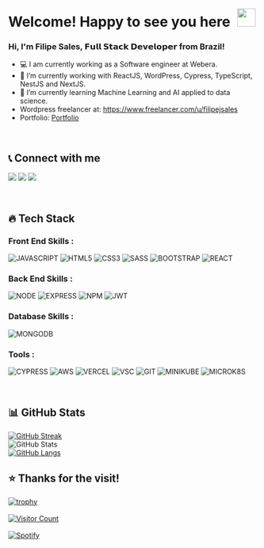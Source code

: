 <!-- ### Hi there 👋 -->

# Welcome! Happy to see you here&ensp;<img src="./wave.gif" width="37px" height="37px" />

### Hi, I'm Filipe Sales, 𝗙𝘂𝗹𝗹 𝗦𝘁𝗮𝗰𝗸 𝗗𝗲𝘃𝗲𝗹𝗼𝗽𝗲𝗿 from Brazil!
- 💻 I am currently working as a Software engineer at Webera.
- 🔭 I’m currently working with ReactJS, WordPress, Cypress, TypeScript, NestJS and NextJS.
- 🌱 I’m currently learning Machine Learning and AI applied to data science.
- Wordpress freelancer at: https://www.freelancer.com/u/filipejsales
- Portfolio: [Portfolio](https://portfolio-dark-hrfrlid65-filipe-jsales.vercel.app/)
<br />

## 📞 Connect with me

[<img src="https://img.shields.io/badge/LinkedIn-0077B5?style=for-the-badge&logo=linkedin&logoColor=white" />](https://www.linkedin.com/in/filipe-sales/)
[<img src="https://img.shields.io/badge/Gmail-D14836?style=for-the-badge&logo=gmail&logoColor=white" />](mailto:eduardojs999@gmail.com)
[<img src="https://img.shields.io/badge/GitHub-100000?style=for-the-badge&logo=github&logoColor=white" />](https://github.com/filipe-jsales)

<br />

## 🔥 Tech Stack

### Front End Skills :
![JAVASCRIPT](https://img.shields.io/badge/JavaScript-323330?style=for-the-badge&logo=javascript&logoColor=F7DF1E)
![HTML5](https://img.shields.io/badge/HTML5-E34F26?style=for-the-badge&logo=html5&logoColor=white)
![CSS3](https://img.shields.io/badge/CSS3-1572B6?style=for-the-badge&logo=css3&logoColor=white)
![SASS](https://img.shields.io/badge/Sass-CC6699?style=for-the-badge&logo=sass&logoColor=white)
![BOOTSTRAP](https://img.shields.io/badge/Bootstrap-563D7C?style=for-the-badge&logo=bootstrap&logoColor=white)
![REACT](https://img.shields.io/badge/React-20232A?style=for-the-badge&logo=react&logoColor=61DAFB)


### Back End Skills :
![NODE](https://img.shields.io/badge/Node.js-43853D?style=for-the-badge&logo=node.js&logoColor=white)
![EXPRESS](https://img.shields.io/badge/Express.js-404D59?style=for-the-badge)
![NPM](https://img.shields.io/badge/NPM-%23000000.svg?style=for-the-badge&logo=npm&logoColor=white)
![JWT](https://img.shields.io/badge/json%20web%20tokens-323330?style=for-the-badge&logo=json-web-tokens&logoColor=pink)

### Database Skills :
![MONGODB](https://img.shields.io/badge/MongoDB-4EA94B?style=for-the-badge&logo=mongodb&logoColor=white)

### Tools :
![CYPRESS](https://img.shields.io/badge/Cypress-17202C?style=for-the-badge&logo=cypress&logoColor=white)
![AWS](https://img.shields.io/badge/Amazon_AWS-232F3E?style=for-the-badge&logo=amazon-aws&logoColor=white)
![VERCEL](https://img.shields.io/badge/Vercel-000000?style=for-the-badge&logo=vercel&logoColor=white)
![VSC](https://img.shields.io/badge/Visual_Studio_Code-0078D4?style=for-the-badge&logo=visual%20studio%20code&logoColor=white)
![GIT](https://img.shields.io/badge/GIT-E44C30?style=for-the-badge&logo=git&logoColor=white)
![MINIKUBE](https://img.shields.io/badge/minikube-0078D4?style=for-the-badge&logo=minikube&logoColor=white)
![MICROK8S](https://img.shields.io/badge/microk8s-AA78D4?style=for-the-badge&logo=microk8s&logoColor=orange)

<br />

## 📊 GitHub Stats

<p align="left">

[![GitHub Streak](https://github-readme-streak-stats.herokuapp.com?user=filipe-jsales&theme=radical&hide_border=true&date_format=M%20j%5B%2C%20Y%5D)](https://git.io/streak-stats)
<br />
![GitHub Stats](https://github-readme-stats.vercel.app/api?username=filipe-jsales&theme=radical&show_icons=true&hide_border=true)
<br />
[![GitHub Langs](https://github-readme-stats.vercel.app/api/top-langs/?username=filipe-jsales&theme=radical&hide_border=true&layout=compact)](https://github.com/filipe-jsales/github-readme-stats)

</p>

## ⭐ Thanks for the visit!

[![trophy](https://github-profile-trophy.vercel.app/?username=filipe-jsales&theme=radical)](https://github.com/filipe-jsales)
<br />
<br />
[![Visitor Count](https://visitcount.itsvg.in/api?id=filipe-jsales&icon=0&color=0)](https://visitcount.itsvg.in)
<br />
<br />
  [![Spotify](https://novatorem.vercel.app/api/spotify)](https://open.spotify.com/user/eduardojs999)





